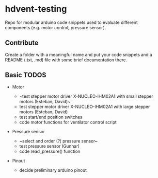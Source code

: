 # hdvent-testing
Repo for modular arduino code snippets used to evaluate different components (e.g. motor control, pressure sensor).

## Contribute
Create a folder with a meaningful name and put your code snippets and a README (.txt, .md) file with some brief documentation there.

## Basic TODOS
- Motor
  - ~test stepper motor driver X-NUCLEO-IHM02A1 with small stepper motors (Esteban, David)~
  - test stepper motor driver X-NUCLEO-IHM02A1 with large stepper motors (Esteban, David)
  - test start/end position switches
  - code motor functions for ventilator control script

- Pressure sensor
  - ~select and order (?) pressure sensor~
  - test pressure sensor (Gunnar)
  - code read_pressure() function 

- Pinout
  - decide preliminary arduino pinout

